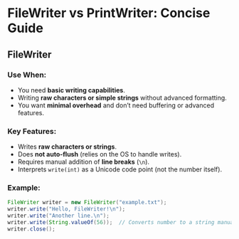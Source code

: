 # FileWriter vs PrintWriter: Concise Guide

## FileWriter

### Use When:
- You need **basic writing capabilities**.
- Writing **raw characters or simple strings** without advanced formatting.
- You want **minimal overhead** and don’t need buffering or advanced features.

### Key Features:
- Writes **raw characters or strings**.
- Does **not auto-flush** (relies on the OS to handle writes).
- Requires manual addition of **line breaks** (`\n`).
- Interprets `write(int)` as a Unicode code point (not the number itself).

### Example:
```java
FileWriter writer = new FileWriter("example.txt");
writer.write("Hello, FileWriter!\n");
writer.write("Another line.\n");
writer.write(String.valueOf(56));  // Converts number to a string manually
writer.close();
```

